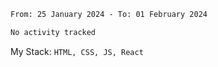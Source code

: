 <!--START_SECTION:waka-->

```txt
From: 25 January 2024 - To: 01 February 2024

No activity tracked
```

<!--END_SECTION:waka-->
My Stack: `HTML, CSS, JS, React`
